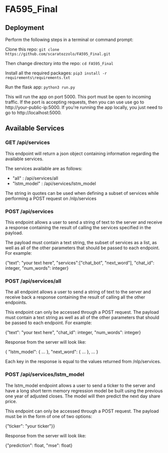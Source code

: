 # FA595_Final

## Deployment

Perform the following steps in a terminal or command prompt:

Clone this repo: ```git clone https://github.com/scaratozzolo/FA595_Final.git```

Then change directory into the repo: ```cd FA595_Final```

Install all the required packages: ```pip3 install -r requirements\requirements.txt```

Run the flask app: ```python3 run.py```

This will run the app on port 5000. This port must be open to incoming traffic. If the port is accepting requests, then you can use use go to http://your-public-ip:5000. If you're running the app locally, you just need to go to http://localhost:5000.

## Available Services

### GET /api/services

This endpoint will return a json object containing information regarding the available services.

The services available are as follows:

 - "all" : /api/services/all
 - "lstm_model" : /api/services/lstm_model

 The string in quotes can be used when defining a subset of services while performing a POST request on /nlp/services

### POST /api/services 

This endpoint allows a user to send a string of text to the server and receive a response containing the result of calling the services specified in the payload.

The payload must contain a text string, the subset of services as a list, as well as all of the other parameters that should be passed to each endpoint.
For example:

{"text": "your text here", "services":["chat_bot", "next_word"], "chat_id": integer, "num_words": integer}

### POST /api/services/all

The all endpoint allows a user to send a string of text to the server and receive back a response containing the result of calling all the other endpoints.

This endpoint can only be accessed through a POST request. The payload must contain a text string as well as all of the other parameters that should be passed to each endpoint. For example:

{"text": "your text here", "chat_id": integer, "num_words": integer}

Response from the server will look like:

{
  "lstm_model": {
    ...
  }, 
  "next_word": {
    ...
  },
  ...
}

Each key in the response is equal to the values returned from /nlp/services.

### POST /api/services/lstm_model

The lstm_model endpoint allows a user to send a ticker to the server and have a long short term memory regression model be built using the previous one year of adjusted closes. The model will then predict the next day share price.

This endpoint can only be accessed through a POST request. The payload must be in the form of one of two options: 

{"ticker": "your ticker"}}

Response from the server will look like:

{"prediction": float, "mse": float}


